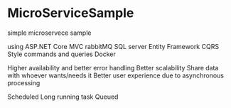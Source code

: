 # MicroServiceSample

simple microservece sample

using
ASP.NET Core MVC
rabbitMQ
SQL server
Entity Framework
CQRS Style commands and queries
Docker

Higher availability and better error handling
Better scalability
Share data with whoever wants/needs it
Better user experience due to asynchronous processing

Scheduled
Long running task
Queued

